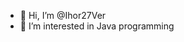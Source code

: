- 👋 Hi, I’m @Ihor27Ver
- 👀 I’m interested in Java programming

<!---
Ihor27Ver/Ihor27Ver is a ✨ special ✨ repository because its `README.md` (this file) appears on your GitHub profile.
You can click the Preview link to take a look at your changes.
--->
